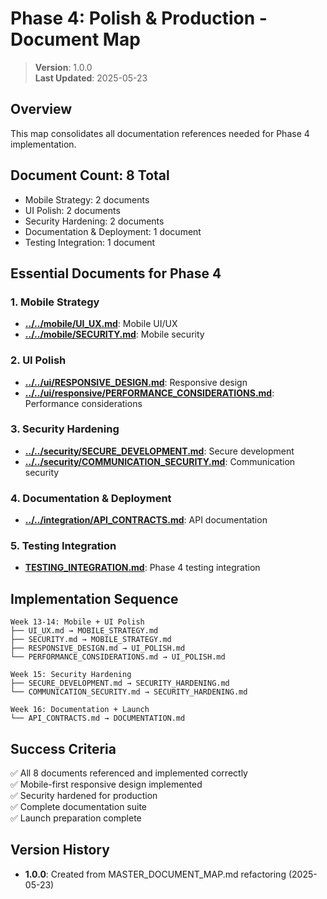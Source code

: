 
# Phase 4: Polish & Production - Document Map

> **Version**: 1.0.0  
> **Last Updated**: 2025-05-23

## Overview

This map consolidates all documentation references needed for Phase 4 implementation.

## Document Count: 8 Total
- Mobile Strategy: 2 documents
- UI Polish: 2 documents
- Security Hardening: 2 documents
- Documentation & Deployment: 1 document
- Testing Integration: 1 document

## Essential Documents for Phase 4

### 1. Mobile Strategy
- **[../../mobile/UI_UX.md](../../mobile/UI_UX.md)**: Mobile UI/UX
- **[../../mobile/SECURITY.md](../../mobile/SECURITY.md)**: Mobile security

### 2. UI Polish
- **[../../ui/RESPONSIVE_DESIGN.md](../../ui/RESPONSIVE_DESIGN.md)**: Responsive design
- **[../../ui/responsive/PERFORMANCE_CONSIDERATIONS.md](../../ui/responsive/PERFORMANCE_CONSIDERATIONS.md)**: Performance considerations

### 3. Security Hardening
- **[../../security/SECURE_DEVELOPMENT.md](../../security/SECURE_DEVELOPMENT.md)**: Secure development
- **[../../security/COMMUNICATION_SECURITY.md](../../security/COMMUNICATION_SECURITY.md)**: Communication security

### 4. Documentation & Deployment
- **[../../integration/API_CONTRACTS.md](../../integration/API_CONTRACTS.md)**: API documentation

### 5. Testing Integration
- **[TESTING_INTEGRATION.md](TESTING_INTEGRATION.md)**: Phase 4 testing integration

## Implementation Sequence

```
Week 13-14: Mobile + UI Polish
├── UI_UX.md → MOBILE_STRATEGY.md
├── SECURITY.md → MOBILE_STRATEGY.md
├── RESPONSIVE_DESIGN.md → UI_POLISH.md
└── PERFORMANCE_CONSIDERATIONS.md → UI_POLISH.md

Week 15: Security Hardening
├── SECURE_DEVELOPMENT.md → SECURITY_HARDENING.md
└── COMMUNICATION_SECURITY.md → SECURITY_HARDENING.md

Week 16: Documentation + Launch
└── API_CONTRACTS.md → DOCUMENTATION.md
```

## Success Criteria
✅ All 8 documents referenced and implemented correctly  
✅ Mobile-first responsive design implemented  
✅ Security hardened for production  
✅ Complete documentation suite  
✅ Launch preparation complete  

## Version History
- **1.0.0**: Created from MASTER_DOCUMENT_MAP.md refactoring (2025-05-23)
